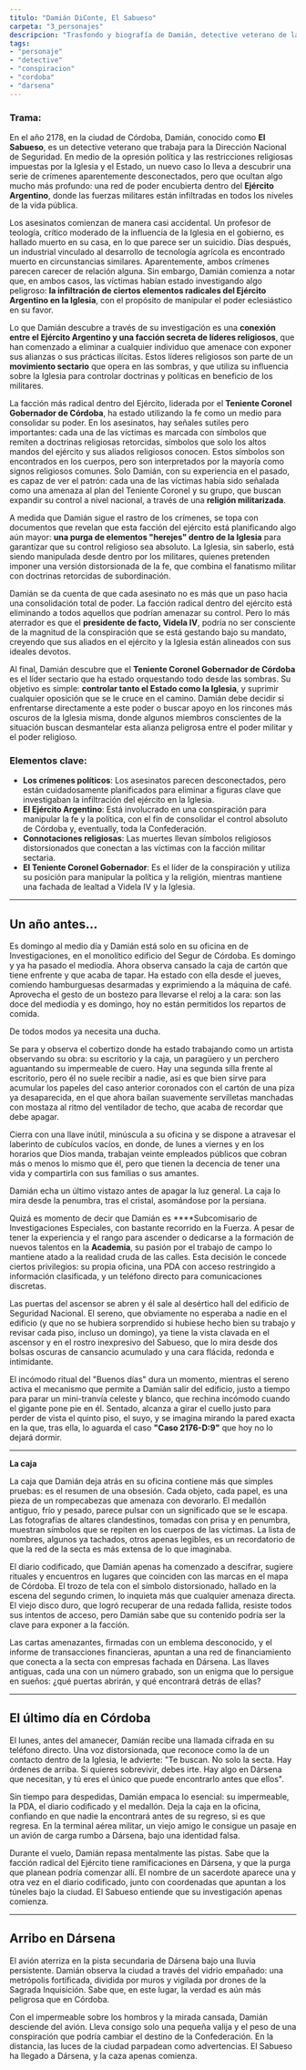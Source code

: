 ```yaml
---
titulo: "Damián DiConte, El Sabueso"
carpeta: "3_personajes"
descripcion: "Trasfondo y biografía de Damián, detective veterano de la Dirección Nacional de Seguridad, protagonista de una investigación que lo lleva de Córdoba a Dársena."
tags:
- "personaje"
- "detective"
- "conspiracion"
- "cordoba"
- "darsena"
---
```


### **Trama:**

En el año 2178, en la ciudad de Córdoba, Damián, conocido como **El Sabueso**, es un detective veterano que trabaja para la Dirección Nacional de Seguridad. En medio de la opresión política y las restricciones religiosas impuestas por la Iglesia y el Estado, un nuevo caso lo lleva a descubrir una serie de crímenes aparentemente desconectados, pero que ocultan algo mucho más profundo: una red de poder encubierta dentro del **Ejército Argentino**, donde las fuerzas militares están infiltradas en todos los niveles de la vida pública.

Los asesinatos comienzan de manera casi accidental. Un profesor de teología, crítico moderado de la influencia de la Iglesia en el gobierno, es hallado muerto en su casa, en lo que parece ser un suicidio. Días después, un industrial vinculado al desarrollo de tecnología agrícola es encontrado muerto en circunstancias similares. Aparentemente, ambos crímenes parecen carecer de relación alguna. Sin embargo, Damián comienza a notar que, en ambos casos, las víctimas habían estado investigando algo peligroso: **la infiltración de ciertos elementos radicales del Ejército Argentino en la Iglesia**, con el propósito de manipular el poder eclesiástico en su favor.

Lo que Damián descubre a través de su investigación es una **conexión entre el Ejército Argentino y una facción secreta de líderes religiosos**, que han comenzado a eliminar a cualquier individuo que amenace con exponer sus alianzas o sus prácticas ilícitas. Estos líderes religiosos son parte de un **movimiento sectario** que opera en las sombras, y que utiliza su influencia sobre la Iglesia para controlar doctrinas y políticas en beneficio de los militares.

La facción más radical dentro del Ejército, liderada por el **Teniente Coronel Gobernador de Córdoba**, ha estado utilizando la fe como un medio para consolidar su poder. En los asesinatos, hay señales sutiles pero importantes: cada una de las víctimas es marcada con símbolos que remiten a doctrinas religiosas retorcidas, símbolos que solo los altos mandos del ejército y sus aliados religiosos conocen. Estos símbolos son encontrados en los cuerpos, pero son interpretados por la mayoría como signos religiosos comunes. Solo Damián, con su experiencia en el pasado, es capaz de ver el patrón: cada una de las víctimas había sido señalada como una amenaza al plan del Teniente Coronel y su grupo, que buscan expandir su control a nivel nacional, a través de una **religión militarizada**.

A medida que Damián sigue el rastro de los crímenes, se topa con documentos que revelan que esta facción del ejército está planificando algo aún mayor: **una purga de elementos "herejes" dentro de la Iglesia** para garantizar que su control religioso sea absoluto. La Iglesia, sin saberlo, está siendo manipulada desde dentro por los militares, quienes pretenden imponer una versión distorsionada de la fe, que combina el fanatismo militar con doctrinas retorcidas de subordinación.

Damián se da cuenta de que cada asesinato no es más que un paso hacia una consolidación total de poder. La facción radical dentro del ejército está eliminando a todos aquellos que podrían amenazar su control. Pero lo más aterrador es que el **presidente de facto, Videla IV**, podría no ser consciente de la magnitud de la conspiración que se está gestando bajo su mandato, creyendo que sus aliados en el ejército y la Iglesia están alineados con sus ideales devotos.

Al final, Damián descubre que el **Teniente Coronel Gobernador de Córdoba** es el líder sectario que ha estado orquestando todo desde las sombras. Su objetivo es simple: **controlar tanto el Estado como la Iglesia**, y suprimir cualquier oposición que se le cruce en el camino. Damián debe decidir si enfrentarse directamente a este poder o buscar apoyo en los rincones más oscuros de la Iglesia misma, donde algunos miembros conscientes de la situación buscan desmantelar esta alianza peligrosa entre el poder militar y el poder religioso.

### Elementos clave:

- **Los crímenes políticos**: Los asesinatos parecen desconectados, pero están cuidadosamente planificados para eliminar a figuras clave que investigaban la infiltración del ejército en la Iglesia.
- **El Ejército Argentino**: Está involucrado en una conspiración para manipular la fe y la política, con el fin de consolidar el control absoluto de Córdoba y, eventually, toda la Confederación.
- **Connotaciones religiosas**: Las muertes llevan símbolos religiosos distorsionados que conectan a las víctimas con la facción militar sectaria.
- **El Teniente Coronel Gobernador**: Es el líder de la conspiración y utiliza su posición para manipular la política y la religión, mientras mantiene una fachada de lealtad a Videla IV y la Iglesia.

---

## Un año antes…

Es domingo al medio día y Damián está solo en su oficina en de Investigaciones, en el monolítico edificio del Segur de Córdoba. Es domingo y ya ha pasado el mediodía. Ahora observa cansado la caja de cartón que tiene enfrente y que acaba de tapar. Ha estado con ella desde el jueves, comiendo hamburguesas desarmadas y exprimiendo a la máquina de café. Aprovecha el gesto de un bostezo para llevarse el reloj a la cara: son las doce del mediodía y es domingo, hoy no están permitidos los repartos de comida.

De todos modos ya necesita una ducha.

Se para y observa el cobertizo donde ha estado trabajando como un artista observando su obra: su escritorio y la caja, un paragüero y un perchero aguantando su impermeable de cuero. Hay una segunda silla frente al escritorio, pero él no suele recibir a nadie, así es que bien sirve para acumular los papeles del caso anterior coronados con el cartón de una piza ya desaparecida, en el que ahora bailan suavemente servilletas manchadas con mostaza al ritmo del ventilador de techo, que acaba de recordar que debe apagar.

Cierra con una llave inútil, minúscula a su oficina y se dispone a atravesar el laberinto de cubículos vacíos, en donde, de lunes a viernes y en los horarios que Dios manda, trabajan veinte empleados públicos que cobran más o menos lo mismo que él, pero que tienen la decencia de tener una vida y compartirla con sus familias o sus amantes.

Damián echa un último vistazo antes de apagar la luz general. La caja lo mira desde la penumbra, tras el cristal, asomándose por la persiana.

Quizá es momento de decir que Damián es ****Subcomisario de Investigaciones Especiales, con bastante recorrido en la Fuerza. A pesar de tener la experiencia y el rango para ascender o dedicarse a la formación de nuevos talentos en la **Academia**, su pasión por el trabajo de campo lo mantiene atado a la realidad cruda de las calles. Esta decisión le concede ciertos privilegios: su propia oficina, una PDA con acceso restringido a información clasificada, y un teléfono directo para comunicaciones discretas.

Las puertas del ascensor se abren y él sale al desértico hall del edificio de Seguridad Nacional. El sereno, que obviamente no esperaba a nadie en el edificio (y que no se hubiera sorprendido si hubiese hecho bien su trabajo y revisar cada piso, incluso un domingo), ya tiene la vista clavada en el ascensor y en el rostro inexpresivo del Sabueso, que lo mira desde dos bolsas oscuras de cansancio acumulado y una cara flácida, redonda e intimidante.

El incómodo ritual del "Buenos días" dura un momento, mientras el sereno activa el mecanismo que permite a Damián salir del edificio, justo a tiempo para parar un mini-tranvía celeste y blanco, que rechina incómodo cuando el gigante pone pie en él. Sentado, alcanza a girar el cuello justo para perder de vista el quinto piso, el suyo, y se imagina mirando la pared exacta en la que, tras ella, lo aguarda el caso **"Caso 2176-D:9"** que hoy no lo dejará dormir.

---

**La caja**

La caja que Damián deja atrás en su oficina contiene más que simples pruebas: es el resumen de una obsesión. Cada objeto, cada papel, es una pieza de un rompecabezas que amenaza con devorarlo. El medallón antiguo, frío y pesado, parece pulsar con un significado que se le escapa. Las fotografías de altares clandestinos, tomadas con prisa y en penumbra, muestran símbolos que se repiten en los cuerpos de las víctimas. La lista de nombres, algunos ya tachados, otros apenas legibles, es un recordatorio de que la red de la secta es más extensa de lo que imaginaba.

El diario codificado, que Damián apenas ha comenzado a descifrar, sugiere rituales y encuentros en lugares que coinciden con las marcas en el mapa de Córdoba. El trozo de tela con el símbolo distorsionado, hallado en la escena del segundo crimen, lo inquieta más que cualquier amenaza directa. El viejo disco duro, que logró recuperar de una redada fallida, resiste todos sus intentos de acceso, pero Damián sabe que su contenido podría ser la clave para exponer a la facción.

Las cartas amenazantes, firmadas con un emblema desconocido, y el informe de transacciones financieras, apuntan a una red de financiamiento que conecta a la secta con empresas fachada en Dársena. Las llaves antiguas, cada una con un número grabado, son un enigma que lo persigue en sueños: ¿qué puertas abrirán, y qué encontrará detrás de ellas?

---

## El último día en Córdoba

El lunes, antes del amanecer, Damián recibe una llamada cifrada en su teléfono directo. Una voz distorsionada, que reconoce como la de un contacto dentro de la Iglesia, le advierte: "Te buscan. No solo la secta. Hay órdenes de arriba. Si quieres sobrevivir, debes irte. Hay algo en Dársena que necesitan, y tú eres el único que puede encontrarlo antes que ellos".

Sin tiempo para despedidas, Damián empaca lo esencial: su impermeable, la PDA, el diario codificado y el medallón. Deja la caja en la oficina, confiando en que nadie la encontrará antes de su regreso, si es que regresa. En la terminal aérea militar, un viejo amigo le consigue un pasaje en un avión de carga rumbo a Dársena, bajo una identidad falsa.

Durante el vuelo, Damián repasa mentalmente las pistas. Sabe que la facción radical del Ejército tiene ramificaciones en Dársena, y que la purga que planean podría comenzar allí. El nombre de un sacerdote aparece una y otra vez en el diario codificado, junto con coordenadas que apuntan a los túneles bajo la ciudad. El Sabueso entiende que su investigación apenas comienza.

---

## Arribo en Dársena

El avión aterriza en la pista secundaria de Dársena bajo una lluvia persistente. Damián observa la ciudad a través del vidrio empañado: una metrópolis fortificada, dividida por muros y vigilada por drones de la Sagrada Inquisición. Sabe que, en este lugar, la verdad es aún más peligrosa que en Córdoba.

Con el impermeable sobre los hombros y la mirada cansada, Damián desciende del avión. Lleva consigo solo una pequeña valija y el peso de una conspiración que podría cambiar el destino de la Confederación. En la distancia, las luces de la ciudad parpadean como advertencias. El Sabueso ha llegado a Dársena, y la caza apenas comienza. 